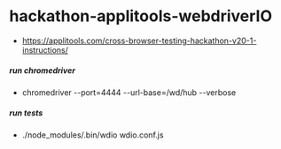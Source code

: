 # hackathon-applitools-webdriverIO
- https://applitools.com/cross-browser-testing-hackathon-v20-1-instructions/

##### run chromedriver
 - chromedriver --port=4444 --url-base=/wd/hub --verbose

##### run tests
  - ./node_modules/.bin/wdio wdio.conf.js
